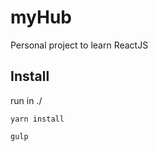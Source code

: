 # myHub
Personal project to learn ReactJS

## Install

run in ./

```terminal
yarn install
```
```javascript
gulp
```
